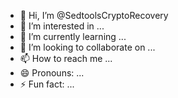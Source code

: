 - 👋 Hi, I’m @SedtoolsCryptoRecovery
- 👀 I’m interested in ...
- 🌱 I’m currently learning ...
- 💞️ I’m looking to collaborate on ...
- 📫 How to reach me ...
- 😄 Pronouns: ...
- ⚡ Fun fact: ...

<!---
SedtoolsCryptoRecovery/SedtoolsCryptoRecovery is a ✨ special ✨ repository because its `README.md` (this file) appears on your GitHub profile.
You can click the Preview link to take a look at your changes.
--->
